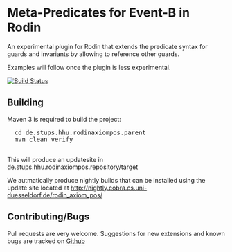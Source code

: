 # Meta-Predicates for Event-B in Rodin
An experimental plugin for Rodin that extends the predicate syntax for guards and invariants by allowing to reference other guards.

Examples will follow once the plugin is less experimental.

[![Build Status](https://travis-ci.org/wysiib/RodinMetaPredicatesPlugin.svg)](https://travis-ci.org/wysiib/RodinMetaPredicatesPlugin)


## Building
Maven 3 is required to build the project:
  <pre>
  cd de.stups.hhu.rodinaxiompos.parent
  mvn clean verify
  </pre>  

This will produce an updatesite in de.stups.hhu.rodinaxiompos.repository/target

We autmatically produce nightly builds that can be installed using the update site located at  http://nightly.cobra.cs.uni-duesseldorf.de/rodin_axiom_pos/


## Contributing/Bugs
Pull requests are very welcome. Suggestions for new extensions and known bugs are tracked on [Github](https://github.com/wysiib/RodinMetaPredicatesPlugin/issues)
